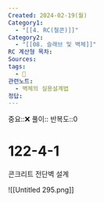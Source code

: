 ```yaml
---
Created: 2024-02-19(월)
Category1:
  - "[[4. RC(철콘)]]"
Category2:
  - "[[08. 슬래브 및 벽체]]"
RC 계산형 목차: 
Sources: 
tags:
  - 🧮
관련노트:
  - 벽체의 실용설계법
정답: 
---
```

중요::❌
풀이::
반복도::0
#  122-4-1


콘크리트 전단벽 설계

![[Untitled 295.png]]